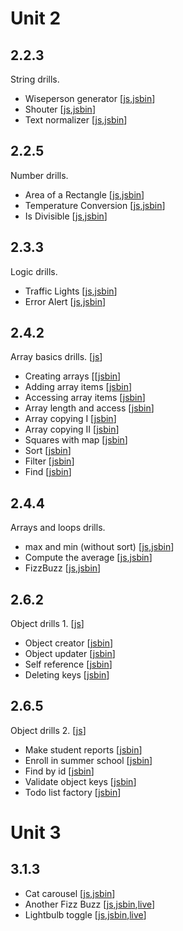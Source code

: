 # Unit 2

## 2.2.3

String drills.

 * Wiseperson generator [[js](2.2.3/wisePerson.js),[jsbin](https://jsbin.com/legiyam/edit?js,console)]
 * Shouter [[js](2.2.3/shouter.js),[jsbin](https://jsbin.com/bunujef/edit?js,console)]
 * Text normalizer [[js](2.2.3/textNormalizer.js),[jsbin](https://jsbin.com/caziroz/edit?js,console)]

## 2.2.5

Number drills.

 * Area of a Rectangle [[js](2.2.5/computeArea.js),[jsbin](https://jsbin.com/wuzataw/edit?js,console)]
 * Temperature Conversion [[js](2.2.5/temperature_conv.js),[jsbin](https://jsbin.com/jokociz/edit?js,console)]
 * Is Divisible [[js](2.2.5/isDivisible.js),[jsbin](https://jsbin.com/puqonis/edit?js,console)]

## 2.3.3

Logic drills.

 * Traffic Lights [[js](2.3.3/traffic_lights.js),[jsbin](https://jsbin.com/yefeja/edit?js,output)]
 * Error Alert [[js](2.3.3/error_alert.js),[jsbin](https://jsbin.com/pusekax/edit?js,output)]

## 2.4.2

Array basics drills. [[js](2.4.2/arrayBasics.js)]

 * Creating arrays [[[jsbin](https://jsbin.com/vehimek/edit?js,console)]
 * Adding array items [[jsbin](https://jsbin.com/xuhepu/edit?js,console)]
 * Accessing array items [[jsbin](https://jsbin.com/mevapu/edit?js,console)]
 * Array length and access [[jsbin](https://jsbin.com/piquhil/edit?js,console)]
 * Array copying I [[jsbin](https://jsbin.com/gocito/edit?js,console)]
 * Array copying II [[jsbin](https://jsbin.com/zahofin/edit?js,console)]
 * Squares with map [[jsbin](https://jsbin.com/xiwumus/edit?js,console)]
 * Sort [[jsbin](https://jsbin.com/reluhe/edit?js,console)]
 * Filter [[jsbin](https://jsbin.com/teqogo/edit?js,console)]
 * Find [[jsbin](https://jsbin.com/bomapu/edit?js,console)]

## 2.4.4

Arrays and loops drills.

 * max and min (without sort) [[js](2.4.4/max_min.js),[jsbin](https://jsbin.com/jifohik/edit?js,console)]
 * Compute the average [[js](2.4.4/average.js),[jsbin](https://jsbin.com/nilero/edit?js,console)]
 * FizzBuzz [[js](2.4.4/fizzBuzz.js),[jsbin](https://jsbin.com/fumogi/edit?js,console)]

## 2.6.2

Object drills 1. [[js](2.6.2/objectDrills1.js)]

 * Object creator [[jsbin](https://jsbin.com/qemoli/edit?js,console)]
 * Object updater [[jsbin](https://jsbin.com/wikozed/edit?js,console)]
 * Self reference [[jsbin](https://jsbin.com/topifok/edit?js,console)]
 * Deleting keys [[jsbin](https://jsbin.com/mediyac/edit?js,console)]

## 2.6.5

Object drills 2. [[js](2.6.5/objectDrills2.js)]

 * Make student reports [[jsbin](https://jsbin.com/wopiduq/edit?js,console)]
 * Enroll in summer school [[jsbin](https://jsbin.com/jetiyik/edit?js,console)]
 * Find by id [[jsbin](https://jsbin.com/riwenen/edit?js,console)]
 * Validate object keys [[jsbin](https://jsbin.com/guwopuc/1/edit?js,console)]
 * Todo list factory [[jsbin](https://jsbin.com/ducuxiz/edit?js,console)]

# Unit 3

## 3.1.3

 * Cat carousel [[js](3.1.3/catCarousel.js),[jsbin](https://jsbin.com/qecejuf/edit?js,output)]
 * Another Fizz Buzz [[js](3.1.3/fizzBuzz2.js),[jsbin](https://jsbin.com/coxozez/edit?js,output),[live](https://output.jsbin.com/coxozez/)]
 * Lightbulb toggle [[js](3.1.3/lightbulbToggle.js),[jsbin](https://jsbin.com/fugifum/edit?js,output),[live](https://output.jsbin.com/fugifum/)]

